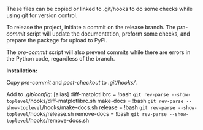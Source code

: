 These files can be copied or linked to .git/hooks to do some checks while
using git for version control.

To release the project, initiate a commit on the release branch.  The
*pre-commit* script will update the documentation, preform some checks, and
prepare the package for upload to PyPI.

The *pre-commit* script will also prevent commits while there are errors in the
Python code, regardless of the branch.

**Installation:**

Copy *pre-commit* and *post-checkout* to *.git/hooks/*.

Add to *.git/config*:
[alias]
	diff-matplotlibrc = !bash `git rev-parse --show-toplevel`/hooks/diff-matplotlibrc.sh
	make-docs = !bash `git rev-parse --show-toplevel`/hooks/make-docs.sh
	release = !bash `git rev-parse --show-toplevel`/hooks/release.sh
	remove-docs = !bash `git rev-parse --show-toplevel`/hooks/remove-docs.sh
